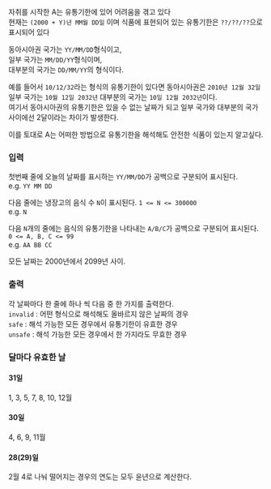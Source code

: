 자취를 시작한 A는 유통기한에 있어 어려움을 겪고 있다<br>
현재는 `(2000 + Y)년 MM월 DD일` 이며 식품에 표현되어 있는 유통기한은 `??/??/??`으로 표시되어 있다
<br>

동아시아권 국가는 `YY/MM/DD`형식이고,<br>
일부 국가는 `MM/DD/YY`형식이며,<br>
대부분의 국가는 `DD/MM/YY`의 형식이다.
<br>

예를 들어서 `10/12/32`라는 형식의 유통기한이 있다면
동아시아권은 `2010년 12월 32일`<br>
일부 국가는 `10월 12일 2032년` 대부분의 국가는 `10일 12월 2032년`이다.<br>
여기서 동아시아권의 유통기한은 있을 수 없는 날짜가 되고 
일부 국가와 대부분의 국가 사이에선 2달이라는 차이가 발생한다.

이를 토대로 A는 어떠한 방법으로 유통기한을 해석해도 안전한 식품이 있는지 알고싶다.

### 입력
첫번째 줄에 오늘의 날짜를 표시하는 `YY/MM/DD`가 공백으로 구분되어 표시된다.<br>
e.g. `YY MM DD`

다음 줄에는 냉장고의 음식 수 `N`이 표시된다. `1 <= N <= 300000` <br>
e.g. `N`

다음 `N`개의 줄에는 음식의 유통기한을 나타내는 `A/B/C`가 공백으로 구분되어 표시된다. `0 <= A, B, C <= 99`<br>
e.g. `AA BB CC`

모든 날짜는 2000년에서 2099년 사이.

### 출력
각 날짜마다 한 줄에 하나 씩 다음 중 한 가지를 출력한다.<br>
`invalid` : 어떤 형식으로 해석해도 올바르지 않은 날짜의 경우<br>
`safe` : 해석 가능한 모든 경우에서 유통기한이 유효한 경우<br>
`unsafe` : 해석 가능한 모든 경우에서 한 가지라도 무효한 경우

### 달마다 유효한 날
#### 31일
1, 3, 5, 7, 8, 10, 12월
#### 30일
4, 6, 9, 11월
#### 28(29)일
2월
4로 나눠 떨어지는 경우의 연도는 모두 윤년으로 계산한다.